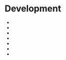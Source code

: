 # Development

* [](GitHub-Clients.md)
* [](Text-Editors.md)
* [](Dev-Tools.md)
* [](Milestone.md)
* [](Release-Binaries.md)
* [](Interface-style-guide.md)
* [](Attaching-Debugger-to-Cities-Skylines.md)

